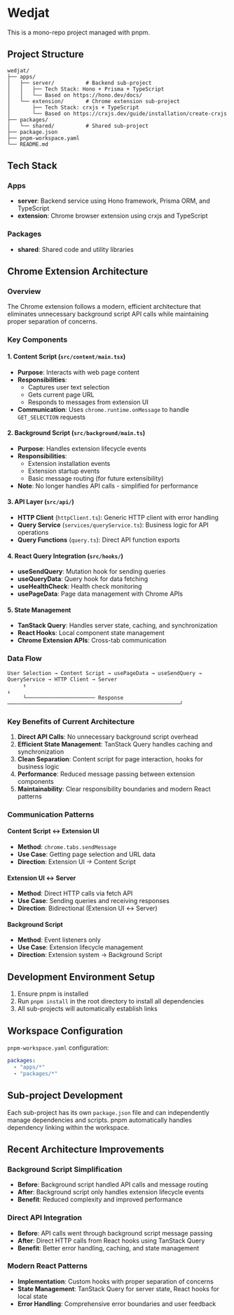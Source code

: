 # Wedjat

This is a mono-repo project managed with pnpm.

## Project Structure

```
wedjat/
├── apps/
│   ├── server/          # Backend sub-project
│   │   ├── Tech Stack: Hono + Prisma + TypeScript
│   │   └── Based on https://hono.dev/docs/
│   └── extension/       # Chrome extension sub-project
│       ├── Tech Stack: crxjs + TypeScript
│       └── Based on https://crxjs.dev/guide/installation/create-crxjs
├── packages/
│   └── shared/          # Shared sub-project
├── package.json
├── pnpm-workspace.yaml
└── README.md
```

## Tech Stack

### Apps

- **server**: Backend service using Hono framework, Prisma ORM, and TypeScript
- **extension**: Chrome browser extension using crxjs and TypeScript

### Packages

- **shared**: Shared code and utility libraries

## Chrome Extension Architecture

### Overview

The Chrome extension follows a modern, efficient architecture that eliminates unnecessary background script API calls while maintaining proper separation of concerns.

### Key Components

#### 1. Content Script (`src/content/main.tsx`)

- **Purpose**: Interacts with web page content
- **Responsibilities**:
  - Captures user text selection
  - Gets current page URL
  - Responds to messages from extension UI
- **Communication**: Uses `chrome.runtime.onMessage` to handle `GET_SELECTION` requests

#### 2. Background Script (`src/background/main.ts`)

- **Purpose**: Handles extension lifecycle events
- **Responsibilities**:
  - Extension installation events
  - Extension startup events
  - Basic message routing (for future extensibility)
- **Note**: No longer handles API calls - simplified for performance

#### 3. API Layer (`src/api/`)

- **HTTP Client** (`httpClient.ts`): Generic HTTP client with error handling
- **Query Service** (`services/queryService.ts`): Business logic for API operations
- **Query Functions** (`query.ts`): Direct API function exports

#### 4. React Query Integration (`src/hooks/`)

- **useSendQuery**: Mutation hook for sending queries
- **useQueryData**: Query hook for data fetching
- **useHealthCheck**: Health check monitoring
- **usePageData**: Page data management with Chrome APIs

#### 5. State Management

- **TanStack Query**: Handles server state, caching, and synchronization
- **React Hooks**: Local component state management
- **Chrome Extension APIs**: Cross-tab communication

### Data Flow

```
User Selection → Content Script → usePageData → useSendQuery → QueryService → HTTP Client → Server
     ↑                                                                                        ↓
     └────────────────────── Response ───────────────────────────────────────────────────────┘
```

### Key Benefits of Current Architecture

1. **Direct API Calls**: No unnecessary background script overhead
2. **Efficient State Management**: TanStack Query handles caching and synchronization
3. **Clean Separation**: Content script for page interaction, hooks for business logic
4. **Performance**: Reduced message passing between extension components
5. **Maintainability**: Clear responsibility boundaries and modern React patterns

### Communication Patterns

#### Content Script ↔ Extension UI

- **Method**: `chrome.tabs.sendMessage`
- **Use Case**: Getting page selection and URL data
- **Direction**: Extension UI → Content Script

#### Extension UI ↔ Server

- **Method**: Direct HTTP calls via fetch API
- **Use Case**: Sending queries and receiving responses
- **Direction**: Bidirectional (Extension UI ↔ Server)

#### Background Script

- **Method**: Event listeners only
- **Use Case**: Extension lifecycle management
- **Direction**: Extension system → Background Script

## Development Environment Setup

1. Ensure pnpm is installed
2. Run `pnpm install` in the root directory to install all dependencies
3. All sub-projects will automatically establish links

## Workspace Configuration

`pnpm-workspace.yaml` configuration:

```yaml
packages:
  - "apps/*"
  - "packages/*"
```

## Sub-project Development

Each sub-project has its own `package.json` file and can independently manage dependencies and scripts. pnpm automatically handles dependency linking within the workspace.

## Recent Architecture Improvements

### Background Script Simplification

- **Before**: Background script handled API calls and message routing
- **After**: Background script only handles extension lifecycle events
- **Benefit**: Reduced complexity and improved performance

### Direct API Integration

- **Before**: API calls went through background script message passing
- **After**: Direct HTTP calls from React hooks using TanStack Query
- **Benefit**: Better error handling, caching, and state management

### Modern React Patterns

- **Implementation**: Custom hooks with proper separation of concerns
- **State Management**: TanStack Query for server state, React hooks for local state
- **Error Handling**: Comprehensive error boundaries and user feedback
